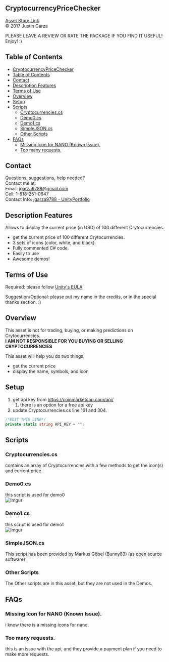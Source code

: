 CryptocurrencyPriceChecker
-------------------------------------
[Asset Store Link](http://u3d.as/16VJ)  
© 2017 Justin Garza

PLEASE LEAVE A REVIEW OR RATE THE PACKAGE IF YOU FIND IT USEFUL!
Enjoy! :)

## Table of Contents
<!--TOC-->
- [CryptocurrencyPriceChecker](#cryptocurrencypricechecker)
- [Table of Contents](#table-of-contents)
- [Contact](#contact)
- [Description Features](#description-features)
- [Terms of Use](#terms-of-use)
- [Overview](#overview)
- [Setup](#setup)
- [Scripts](#scripts)
    - [Cryptocurrencies.cs](#cryptocurrenciescs)
    - [Demo0.cs](#demo0cs)
    - [Demo1.cs](#demo1cs)
    - [SimpleJSON.cs](#simplejsoncs)
    - [Other Scripts](#other-scripts)
- [FAQs](#faqs)
    - [Missing Icon for NANO (Known Issue).](#missing-icon-for-nano-known-issue)
    - [Too many requests.](#too-many-requests)

<!--TOC-->

## Contact  

Questions, suggestions, help needed?  
Contact me at:  
Email: jgarza9788@gmail.com  
Cell: 1-818-251-0647  
Contact Info: [jgarza9788 - UnityPortfolio](https://github.com/jgarza9788/UnityPortfolio)  


## Description Features

Allows to display the current price (in USD) of 100 different Crytocurrencies.

* get the current price of 100 different Crytocurrencies.
* 3 sets of icons (color, white, and black).
* Fully commented C# code.
* Easily to use
* Awesome demos!


## Terms of Use

Required:
please follow [Unity's EULA](https://unity3d.com/legal/as_terms) 

Suggestion/Optional:
please put my name in the credits, or in the special thanks section. :)  


## Overview 

This asset is not for trading, buying, or making predictions on Crytocurrencies.  
**I AM NOT RESPONSIBLE FOR YOU BUYING OR SELLING CRYPTOCURRENCIES**
 
This asset will help you do two things. 

* get the current price  
* display the name, symbols, and icon

## Setup
1. get api key from https://coinmarketcap.com/api/
    1. there is an option for a free api key
2. update Cryptocurrencies.cs line 161 and 304.
```cs        
/*EDIT THIS LINE*/
private static string API_KEY = "";
```


## Scripts 

### Cryptocurrencies.cs
contains an array of Cryptocurrencies with a few methods to get the icon(s) and current price.

### Demo0.cs
this script is used for demo0  
![Imgur](https://i.imgur.com/28S0JUCm.png)

### Demo1.cs
this script is used for demo1  
![Imgur](https://i.imgur.com/oZUGE7Bm.png)

<!-- ### MiniJSON.cs
this script has been provided by Calvin Rien (as open source software) -->
### SimpleJSON.cs
This script has been provided by Markus Göbel (Bunny83) (as open source software)

### Other Scripts
The Other scripts are in this asset, but they are not used in the Demos.

## FAQs 

### Missing Icon for NANO (Known Issue).
i know there is a missing icons for nano.

### Too many requests.
this is an issue with the api, and they provide a payment plan if you need to make more requests.

